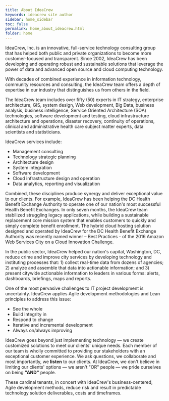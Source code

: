 ```yaml
---
title: About IdeaCrew
keywords: ideacrew site author
sidebar: home_sidebar
toc: false
permalink: home_about_ideacrew.html
folder: home
---
```

IdeaCrew, Inc. is an innovative, full-service technology consulting group that has helped both public and private organizations to become more customer-focused and transparent. Since 2002, IdeaCrew has been developing and operating robust and sustainable solutions that leverage the power of data and advanced open source and cloud computing technology.

With decades of combined experience in information technology, community resources and consulting, the IdeaCrew team offers a depth of expertise in our industry that distinguishes us from others in the field.

The IdeaCrew team includes over fifty (50) experts in IT strategy, enterprise architecture, GIS, system design, Web development, Big Data, business analysis, business intelligence, Service Oriented Architecture (SOA) technologies, software development and testing, cloud infrastructure architecture and operations, disaster recovery, continuity of operations, clinical and administrative health care subject matter experts, data scientists and statisticians.

IdeaCrew services include:

- Management consulting
- Technology strategic planning
- Architecture design
- System integration
- Software development
- Cloud infrastructure design and operation
- Data analytics, reporting and visualization

Combined, these disciplines produce synergy and deliver exceptional value to our clients.  For example, IdeaCrew has been helping the DC Health Benefit Exchange Authority to operate one of our nation&#39;s most successful Health Benefit Exchanges. In only seven months, the IdeaCrew team stabilized struggling legacy applications, while building a sustainable replacement core mission system that enables customers to quickly and simply complete benefit enrollment. The hybrid cloud hosting solution designed and operated by IdeaCrew for the DC Health Benefit Exchange Authority was recently named winner – Best Practices - of the 2016 Amazon Web Services City on a Cloud Innovation Challenge.

In the public sector, IdeaCrew helped our nation&#39;s capital, Washington, DC, reduce crime and improve city services by developing technology and instituting processes that: 1) collect real-time data from dozens of agencies; 2) analyze and assemble that data into actionable information; and 3) present citywide actionable information to leaders in various forms: alerts, dashboards, briefings, maps and reports.

One of the most pervasive challenges to IT project development is uncertainty. IdeaCrew applies Agile development methodologies and Lean principles to address this issue:

- See the whole
- Build integrity in
- Respond to change
- Iterative and incremental development
- Always on/always improving

IdeaCrew goes beyond just implementing technology — we create customized solutions to meet our clients&#39; unique needs. Each member of our team is wholly committed to providing our stakeholders with an exceptional customer experience. We ask questions, we collaborate and most importantly, we **listen** to our clients. At IdeaCrew, we don&#39;t believe in limiting our clients&#39; options — we aren&#39;t &quot;OR&quot; people — we pride ourselves on being **&quot;AND&quot;** people.

These cardinal tenants, in concert with IdeaCrew&#39;s business-centered, Agile development methods, reduce risk and result in predictable technology solution deliverables, costs and timeframes.
